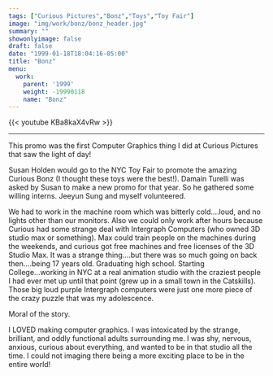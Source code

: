 ```yaml
---
tags: ["Curious Pictures","Bonz","Toys","Toy Fair"]
image: "img/work/bonz/bonz_header.jpg"
summary: ""
showonlyimage: false
draft: false
date: "1999-01-18T18:04:16-05:00"
title: "Bonz"
menu:
  work:
    parent: '1999'
    weight: -19990118
    name: "Bonz"
---
```


{{< youtube KBa8kaX4vRw >}}

---


This promo was the first Computer Graphics thing I did at Curious Pictures that saw the light of day!

Susan Holden would go to the NYC Toy Fair to promote the amazing Curious Bonz (I thought these toys were the best!). Damain Turelli was asked by Susan to make a new promo for that year. So he gathered some willing interns. Jeeyun Sung and myself volunteered.

We had to work in the machine room which was bitterly cold....loud, and no lights other than our monitors. Also we could only work after hours because Curious had some strange deal with Intergraph Computers (who owned 3D studio max or something). Max could train people on the machines during the weekends, and curious got free machines and free licenses of the 3D Studio Max. It was a strange thing....but there was so much going on back then....being 17 years old. Graduating high school. Starting College...working in NYC at a real animation studio with the craziest people I had ever met up until that point (grew up in a small town in the Catskills). Those big loud purple Intergraph computers were just one more piece of the crazy puzzle that was my adolescence.

Moral of the story.

I LOVED making computer graphics. I was intoxicated by the strange, brilliant, and oddly functional adults surrounding me. I was shy, nervous, anxious, curious about everything, and wanted to be in that studio all the time. I could not imaging there being a more exciting place to be in the entire world!
